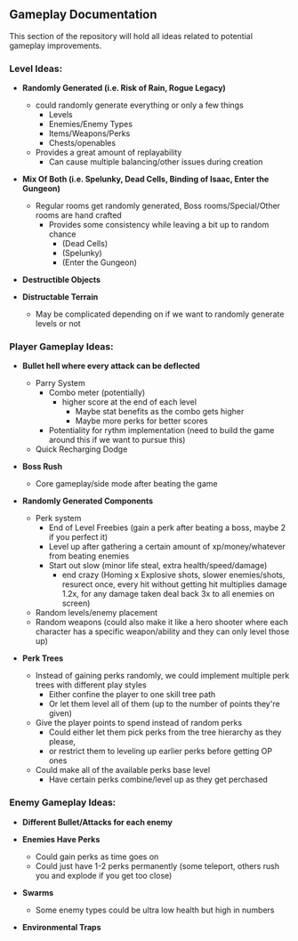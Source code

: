 ## Gameplay Documentation

This section of the repository will hold all ideas related to potential gameplay improvements. 

### Level Ideas: 
- **Randomly Generated (i.e. Risk of Rain, Rogue Legacy)**
    - could randomly generate everything or only a few things
        - Levels
        - Enemies/Enemy Types
        - Items/Weapons/Perks
        - Chests/openables 
    - Provides a great amount of replayability
        - Can cause multiple balancing/other issues during creation
 
        
- **Mix Of Both (i.e. Spelunky, Dead Cells, Binding of Isaac, Enter the Gungeon)** 
    - Regular rooms get randomly generated, Boss rooms/Special/Other rooms are hand crafted 
        - Provides some consistency while leaving a bit up to random chance
            - (Dead Cells)
            - (Spelunky)
            - (Enter the Gungeon)

- **Destructible Objects**

- **Distructable Terrain**
    - May be complicated depending on if we want to randomly generate levels or not
        
### Player Gameplay Ideas:
- **Bullet hell where every attack can be deflected**
    - Parry System
        - Combo meter (potentially)
            - higher score at the end of each level
                - Maybe stat benefits as the combo gets higher
                - Maybe more perks for better scores
        - Potentiality for rythm implementation (need to build the game around this if we want to pursue this)
    - Quick Recharging Dodge  
    
- **Boss Rush**
    - Core gameplay/side mode after beating the game

- **Randomly Generated Components**
    - Perk system
        - End of Level Freebies (gain a perk after beating a boss, maybe 2 if you perfect it)
        - Level up after gathering a certain amount of xp/money/whatever from beating enemies
        - Start out slow (minor life steal, extra health/speed/damage)
            - end crazy (Homing x Explosive shots, slower enemies/shots, resurect once, every hit without getting hit multiplies damage 1.2x, for any damage taken deal back 3x to all enemies on screen)
    - Random levels/enemy placement
    - Random weapons (could also make it like a hero shooter where each character has a specific weapon/ability and they can only level those up)

- **Perk Trees**
    - Instead of gaining perks randomly, we could implement multiple perk trees with different play styles
        - Either confine the player to one skill tree path
        - Or let them level all of them (up to the number of points they're given)
    - Give the player points to spend instead of random perks
        - Could either let them pick perks from the tree hierarchy as they please, 
        - or restrict them to leveling up earlier perks before getting OP ones 
    - Could make all of the available perks base level
        - Have certain perks combine/level up as they get perchased 

### Enemy Gameplay Ideas:
- **Different Bullet/Attacks for each enemy**

- **Enemies Have Perks**
    - Could gain perks as time goes on
    - Could just have 1-2 perks permanently (some teleport, others rush you and explode if you get too close)

- **Swarms**
    - Some enemy types could be ultra low health but high in numbers 

- **Environmental Traps** 
